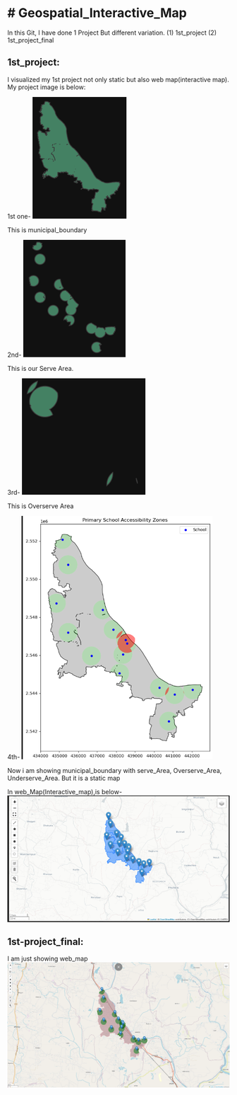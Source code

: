 # # Geospatial_Interactive_Map
In this Git, I have done 1 Project But different variation. 
         (1) 1st_project
         (2) 1st_project_final

## 1st_project:
I visualized my 1st project not only static but also web map(interactive map).
My project image is below:

1st one-
[![1st](image-1.png)](https://github.com/Badhon2117016/Geospatial_Interactive_Map/blob/main/Image/image-1.png)


This is municipal_boundary

2nd-
[![2nd](image-2.png)](https://github.com/Badhon2117016/Geospatial_Interactive_Map/blob/main/Image/image-2.png)

This is our Serve Area.

3rd- 
[![3rd](image-3.png)](https://github.com/Badhon2117016/Geospatial_Interactive_Map/blob/main/Image/image-3.png)

This is Overserve Area

4th- 
[![4th](image-4.png)](https://github.com/Badhon2117016/Geospatial_Interactive_Map/blob/main/Image/image-4.png)

Now i am showing municipal_boundary with serve_Area, Overserve_Area, Underserve_Area.
But it is a static map

In web_Map(Interactive_map),is below- 
[![5th](image-5.png)](https://github.com/Badhon2117016/Geospatial_Interactive_Map/blob/main/Image/image-5.png)


## 1st-project_final:
I am just showing web_map
[![6th](image-6.png)](https://github.com/Badhon2117016/Geospatial_Interactive_Map/blob/main/Image/image-6.png)